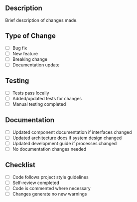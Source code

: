 ## Description
Brief description of changes made.

## Type of Change
- [ ] Bug fix
- [ ] New feature
- [ ] Breaking change
- [ ] Documentation update

## Testing
- [ ] Tests pass locally
- [ ] Added/updated tests for changes
- [ ] Manual testing completed

## Documentation
- [ ] Updated component documentation if interfaces changed
- [ ] Updated architecture docs if system design changed
- [ ] Updated development guide if processes changed
- [ ] No documentation changes needed

## Checklist
- [ ] Code follows project style guidelines
- [ ] Self-review completed
- [ ] Code is commented where necessary
- [ ] Changes generate no new warnings
